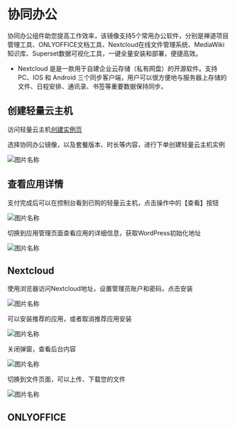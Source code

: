 
# 协同办公

协同办公组件助您提高工作效率，该镜像支持5个常用办公软件，分别是禅道项目管理工具、ONLYOFFICE文档工具、Nextcloud在线文件管理系统、MediaWiki 知识库、Superset数据可视化工具，一键全量安装和部署，便捷高效。


- Nextcloud 是是一款用于自建企业云存储（私有网盘）的开源软件。支持 PC、IOS 和 Android 三个同步客户端，用户可以很方便地与服务器上存储的文件、日程安排、通讯录、书签等重要数据保持同步。


## 创建轻量云主机

访问轻量云主机[创建实例页](https://lavm-console.jdcloud.com/lavm/create)

选择协同办公镜像，以及套餐版本、时长等内容，进行下单创建轻量云主机实例

![图片名称](https://img1.jcloudcs.com/image/docs/8.png)


## 查看应用详情


支付完成后可以在控制台看到已购的轻量云主机，点击操作中的【查看】按钮


![图片名称](https://img1.jcloudcs.com/image/docs/1.png)


切换到应用管理页面查看应用的详细信息，获取WordPress初始化地址

![图片名称](https://img1.jcloudcs.com/image/docs/2.png)


## Nextcloud


使用浏览器访问Nextcloud地址，设置管理员账户和密码，点击安装


![图片名称](https://img1.jcloudcs.com/image/docs/3.png)


可以安装推荐的应用，或者取消推荐应用安装


![图片名称](https://img1.jcloudcs.com/image/docs/4.png)


关闭弹窗，查看后台内容

![图片名称](https://img1.jcloudcs.com/image/docs/5.png)


切换到文件页面，可以上传、下载您的文件

![图片名称](https://img1.jcloudcs.com/image/docs/5.png)



## ONLYOFFICE







